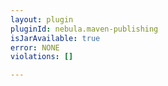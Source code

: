 ```yaml
---
layout: plugin
pluginId: nebula.maven-publishing
isJarAvailable: true
error: NONE
violations: []

---
```

